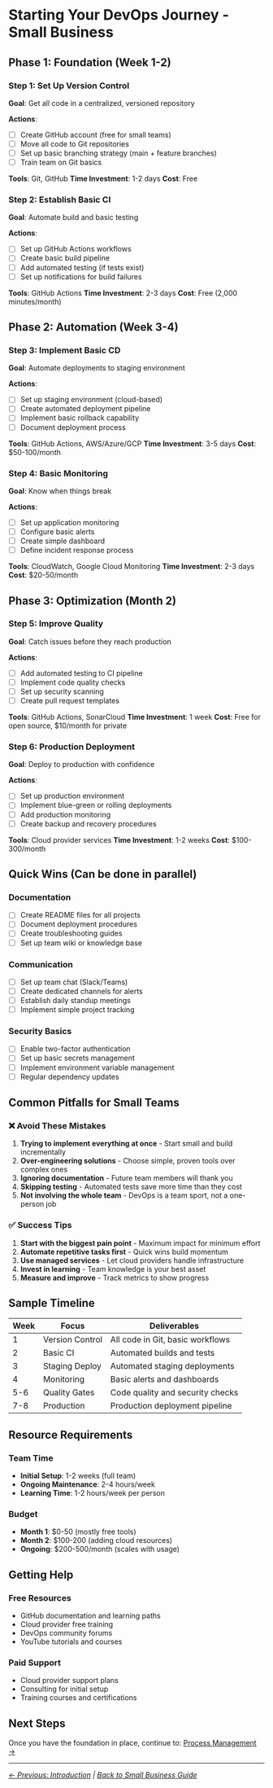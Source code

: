 # Starting Your DevOps Journey - Small Business

## Phase 1: Foundation (Week 1-2)

### Step 1: Set Up Version Control
**Goal**: Get all code in a centralized, versioned repository

**Actions**:
- [ ] Create GitHub account (free for small teams)
- [ ] Move all code to Git repositories
- [ ] Set up basic branching strategy (main + feature branches)
- [ ] Train team on Git basics

**Tools**: Git, GitHub
**Time Investment**: 1-2 days
**Cost**: Free

### Step 2: Establish Basic CI
**Goal**: Automate build and basic testing

**Actions**:
- [ ] Set up GitHub Actions workflows
- [ ] Create basic build pipeline
- [ ] Add automated testing (if tests exist)
- [ ] Set up notifications for build failures

**Tools**: GitHub Actions
**Time Investment**: 2-3 days
**Cost**: Free (2,000 minutes/month)

## Phase 2: Automation (Week 3-4)

### Step 3: Implement Basic CD
**Goal**: Automate deployments to staging environment

**Actions**:
- [ ] Set up staging environment (cloud-based)
- [ ] Create automated deployment pipeline
- [ ] Implement basic rollback capability
- [ ] Document deployment process

**Tools**: GitHub Actions, AWS/Azure/GCP
**Time Investment**: 3-5 days
**Cost**: $50-100/month

### Step 4: Basic Monitoring
**Goal**: Know when things break

**Actions**:
- [ ] Set up application monitoring
- [ ] Configure basic alerts
- [ ] Create simple dashboard
- [ ] Define incident response process

**Tools**: CloudWatch, Google Cloud Monitoring
**Time Investment**: 2-3 days
**Cost**: $20-50/month

## Phase 3: Optimization (Month 2)

### Step 5: Improve Quality
**Goal**: Catch issues before they reach production

**Actions**:
- [ ] Add automated testing to CI pipeline
- [ ] Implement code quality checks
- [ ] Set up security scanning
- [ ] Create pull request templates

**Tools**: GitHub Actions, SonarCloud
**Time Investment**: 1 week
**Cost**: Free for open source, $10/month for private

### Step 6: Production Deployment
**Goal**: Deploy to production with confidence

**Actions**:
- [ ] Set up production environment
- [ ] Implement blue-green or rolling deployments
- [ ] Add production monitoring
- [ ] Create backup and recovery procedures

**Tools**: Cloud provider services
**Time Investment**: 1-2 weeks
**Cost**: $100-300/month

## Quick Wins (Can be done in parallel)

### Documentation
- [ ] Create README files for all projects
- [ ] Document deployment procedures
- [ ] Create troubleshooting guides
- [ ] Set up team wiki or knowledge base

### Communication
- [ ] Set up team chat (Slack/Teams)
- [ ] Create dedicated channels for alerts
- [ ] Establish daily standup meetings
- [ ] Implement simple project tracking

### Security Basics
- [ ] Enable two-factor authentication
- [ ] Set up basic secrets management
- [ ] Implement environment variable management
- [ ] Regular dependency updates

## Common Pitfalls for Small Teams

### ❌ Avoid These Mistakes
1. **Trying to implement everything at once** - Start small and build incrementally
2. **Over-engineering solutions** - Choose simple, proven tools over complex ones
3. **Ignoring documentation** - Future team members will thank you
4. **Skipping testing** - Automated tests save more time than they cost
5. **Not involving the whole team** - DevOps is a team sport, not a one-person job

### ✅ Success Tips
1. **Start with the biggest pain point** - Maximum impact for minimum effort
2. **Automate repetitive tasks first** - Quick wins build momentum
3. **Use managed services** - Let cloud providers handle infrastructure
4. **Invest in learning** - Team knowledge is your best asset
5. **Measure and improve** - Track metrics to show progress

## Sample Timeline

| Week | Focus | Deliverables |
|------|-------|-------------|
| 1 | Version Control | All code in Git, basic workflows |
| 2 | Basic CI | Automated builds and tests |
| 3 | Staging Deploy | Automated staging deployments |
| 4 | Monitoring | Basic alerts and dashboards |
| 5-6 | Quality Gates | Code quality and security checks |
| 7-8 | Production | Production deployment pipeline |

## Resource Requirements

### Team Time
- **Initial Setup**: 1-2 weeks (full team)
- **Ongoing Maintenance**: 2-4 hours/week
- **Learning Time**: 1-2 hours/week per person

### Budget
- **Month 1**: $0-50 (mostly free tools)
- **Month 2**: $100-200 (adding cloud resources)
- **Ongoing**: $200-500/month (scales with usage)

## Getting Help

### Free Resources
- GitHub documentation and learning paths
- Cloud provider free training
- DevOps community forums
- YouTube tutorials and courses

### Paid Support
- Cloud provider support plans
- Consulting for initial setup
- Training courses and certifications

## Next Steps

Once you have the foundation in place, continue to:
[Process Management →](../03-process/)

---
*[← Previous: Introduction](../01-introduction/) | [Back to Small Business Guide](../README.md)*